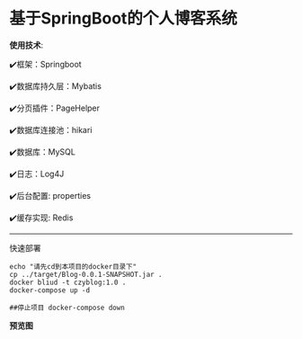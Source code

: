 #   基于SpringBoot的个人博客系统

**使用技术**:

✔️框架：Springboot

✔️数据库持久层：Mybatis

✔️分页插件：PageHelper

✔️数据库连接池：hikari

✔️数据库：MySQL

✔️日志：Log4J

✔️后台配置: properties

✔️缓存实现: Redis

------
快速部署
```shell
echo "请先cd到本项目的docker目录下"
cp ../target/Blog-0.0.1-SNAPSHOT.jar .
docker bliud -t czyblog:1.0 .
docker-compose up -d

##停止项目 docker-compose down
```
**预览图**

